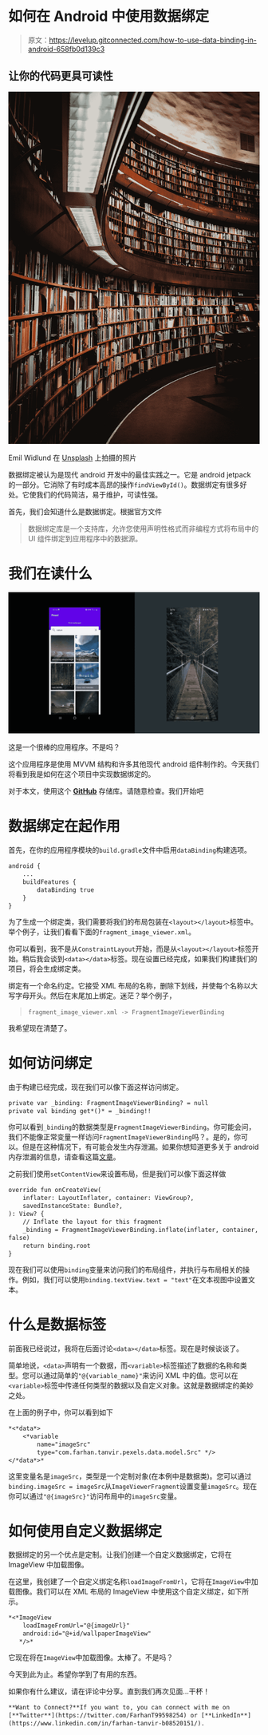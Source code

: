 # 如何在 Android 中使用数据绑定

> 原文：<https://levelup.gitconnected.com/how-to-use-data-binding-in-android-658fb0d139c3>

## 让你的代码更具可读性

![](img/0302f9d3751f3ca9467090c2dac90026.png)

Emil Widlund 在 [Unsplash](https://unsplash.com?utm_source=medium&utm_medium=referral) 上拍摄的照片

数据绑定被认为是现代 android 开发中的最佳实践之一。它是 android jetpack 的一部分。它消除了有时成本高昂的操作`findViewById()`。数据绑定有很多好处。它使我们的代码简洁，易于维护，可读性强。

首先，我们会知道什么是数据绑定。根据官方文件

> 数据绑定库是一个支持库，允许您使用声明性格式而非编程方式将布局中的 UI 组件绑定到应用程序中的数据源。

# 我们在读什么

![](img/659163b658806756f50228c7ee201ba0.png)

这是一个很棒的应用程序。不是吗？

这个应用程序是使用 MVVM 结构和许多其他现代 android 组件制作的。今天我们将看到我是如何在这个项目中实现数据绑定的。

对于本文，使用这个 [**GitHub**](https://github.com/Farhandroid/Pexel) 存储库。请随意检查。我们开始吧

# 数据绑定在起作用

首先，在你的应用程序模块的`build.gradle`文件中启用`dataBinding`构建选项。

```
android {
    ...
    buildFeatures {
        dataBinding true
    }
}
```

为了生成一个绑定类，我们需要将我们的布局包装在`<layout></layout>`标签中。举个例子，让我们看看下面的`fragment_image_viewer.xml`。

你可以看到，我不是从`ConstraintLayout`开始，而是从`<layout></layout>`标签开始。稍后我会谈到`<data></data>`标签。现在设置已经完成，如果我们构建我们的项目，将会生成绑定类。

绑定有一个命名约定。它接受 XML 布局的名称，删除下划线，并使每个名称以大写字母开头。然后在末尾加上绑定。迷茫？举个例子，

> `fragment_image_viewer.xml -> FragmentImageViewerBinding`

我希望现在清楚了。

# 如何访问绑定

由于构建已经完成，现在我们可以像下面这样访问绑定。

```
private var _binding: FragmentImageViewerBinding? = null
private val binding get*()* = _binding!!
```

你可以看到`_binding`的数据类型是`FragmentImageViewerBinding`。你可能会问，我们不能像正常变量一样访问`FragmentImageViewerBinding`吗？。是的，你可以。但是在这种情况下，有可能会发生内存泄漏。如果你想知道更多关于 android 内存泄漏的信息，请查看这篇[文章](/how-to-handle-a-memory-leak-in-android-d6e7e1ea435b)。

之前我们使用`setContentView`来设置布局，但是我们可以像下面这样做

```
override fun onCreateView(
    inflater: LayoutInflater, container: ViewGroup?,
    savedInstanceState: Bundle?,
): View? {
    // Inflate the layout for this fragment
    _binding = FragmentImageViewerBinding.inflate(inflater, container, false)
    return binding.root
}
```

现在我们可以使用`binding`变量来访问我们的布局组件，并执行与布局相关的操作。例如，我们可以使用`binding.textView.text = "text"`在文本视图中设置文本。

# 什么是数据标签

前面我已经说过，我将在后面讨论`<data></data>`标签。现在是时候谈谈了。

简单地说，`<data>`声明有一个数据，而`<variable>`标签描述了数据的名称和类型。您可以通过简单的`"@{variable_name}"`来访问 XML 中的值。您可以在`<variable>`标签中传递任何类型的数据以及自定义对象。这就是数据绑定的美妙之处。

在上面的例子中，你可以看到如下

```
*<*data*>
    <*variable
        name="imageSrc"
        type="com.farhan.tanvir.pexels.data.model.Src" */>
</*data*>*
```

这里变量名是`imageSrc`，类型是一个定制对象(在本例中是数据类)。您可以通过`binding.imageSrc = imageSrc`从`ImageViewerFragment`设置变量`imageSrc`。现在你可以通过`"@{imageSrc}"`访问布局中的`imageSrc`变量。

# 如何使用自定义数据绑定

数据绑定的另一个优点是定制。让我们创建一个自定义数据绑定，它将在 ImageView 中加载图像。

在这里，我创建了一个自定义绑定名称`loadImageFromUrl`，它将在`ImageView`中加载图像。我们可以在 XML 布局的 ImageView 中使用这个自定义绑定，如下所示。

```
*<*ImageView
    loadImageFromUrl="@{imageUrl}"
    android:id="@+id/wallpaperImageView"
   */>*
```

它现在将在`ImageView`中加载图像。太棒了。不是吗？

今天到此为止。希望你学到了有用的东西。

如果你有什么建议，请在评论中分享。直到我们再次见面…干杯！

```
**Want to Connect?**If you want to, you can connect with me on [**Twitter**](https://twitter.com/FarhanT99598254) or [**LinkedIn**](https://www.linkedin.com/in/farhan-tanvir-b08520151/).
```